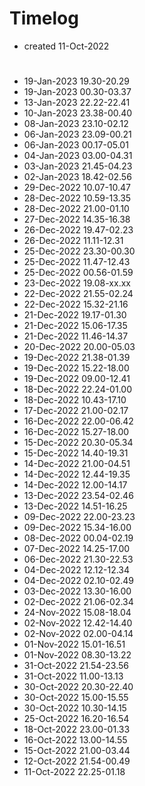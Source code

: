 # Timelog
- created 11-Oct-2022

#
- 19-Jan-2023 19.30-20.29
- 19-Jan-2023 00.30-03.37
- 13-Jan-2023 22.22-22.41
- 10-Jan-2023 23.38-00.40 
- 08-Jan-2023 23.10-02.12
- 06-Jan-2023 23.09-00.21
- 06-Jan-2023 00.17-05.01
- 04-Jan-2023 03.00-04.31
- 03-Jan-2023 21.45-04.23
- 02-Jan-2023 18.42-02.56
- 29-Dec-2022 10.07-10.47
- 28-Dec-2022 10.59-13.35
- 28-Dec-2022 21.00-01.10
- 27-Dec-2022 14.35-16.38
- 26-Dec-2022 19.47-02.23
- 26-Dec-2022 11.11-12.31
- 25-Dec-2022 23.30-00.30 
- 25-Dec-2022 11.47-12.43
- 25-Dec-2022 00.56-01.59
- 23-Dec-2022 19.08-xx.xx
- 22-Dec-2022 21.55-02.24 
- 22-Dec-2022 15.32-21.16
- 21-Dec-2022 19.17-01.30
- 21-Dec-2022 15.06-17.35
- 21-Dec-2022 11.46-14.37
- 20-Dec-2022 20.00-05.03
- 19-Dec-2022 21.38-01.39
- 19-Dec-2022 15.22-18.00
- 19-Dec-2022 09.00-12.41
- 18-Dec-2022 22.24-01.00
- 18-Dec-2022 10.43-17.10
- 17-Dec-2022 21.00-02.17
- 16-Dec-2022 22.00-06.42 
- 16-Dec-2022 15.27-18.00
- 15-Dec-2022 20.30-05.34
- 15-Dec-2022 14.40-19.31
- 14-Dec-2022 21.00-04.51
- 14-Dec-2022 12.44-19.35 
- 14-Dec-2022 12.00-14.17
- 13-Dec-2022 23.54-02.46
- 13-Dec-2022 14.51-16.25
- 09-Dec-2022 22.00-23.23
- 09-Dec-2022 15.34-16.00
- 08-Dec-2022 00.04-02.19
- 07-Dec-2022 14.25-17.00
- 06-Dec-2022 21.30-22.53
- 04-Dec-2022 12.12-12.34
- 04-Dec-2022 02.10-02.49
- 03-Dec-2022 13.30-16.00
- 02-Dec-2022 21.06-02.34
- 24-Nov-2022 15.08-18.04
- 02-Nov-2022 12.42-14.40
- 02-Nov-2022 02.00-04.14
- 01-Nov-2022 15.01-16.51
- 01-Nov-2022 08.30-13.22
- 31-Oct-2022 21.54-23.56
- 31-Oct-2022 11.00-13.13
- 30-Oct-2022 20.30-22.40
- 30-Oct-2022 15.00-15.55
- 30-Oct-2022 10.30-14.15
- 25-Oct-2022 16.20-16.54
- 18-Oct-2022 23.00-01.33
- 16-Oct-2022 13.00-14.55
- 15-Oct-2022 21.00-03.44
- 12-Oct-2022 21.54-00.49
- 11-Oct-2022 22.25-01.18